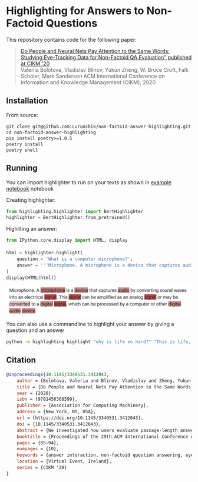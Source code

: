 # Highlighting for Answers to Non-Factoid Questions

This repository contains code for the following paper:

>[Do People and Neural Nets Pay Attention to the Same Words: Studying Eye-Tracking Data for Non-Factoid QA Evaluation" published at CIKM '20](http://marksanderson.org/publications/my_papers/CIKM__Do_People_and_Neural_Networks_Pay_Attention_to_the_Same_Words_.pdf)  
> Valeriia Bolotova, Vladislav Blinov, Yukun Zheng, W. Bruce Croft, Falk Scholer, Mark Sanderson
> ACM International Conference on Information and Knowledge Management (CIKM), 2020


## Installation

From source:

    git clone git@github.com:Lurunchik/non-factoid-answer-highlighting.git
    cd non-factoid-answer-highlighting
    pip install poetry>=1.0.5
    poetry install
    poetry shell

## Running

You can import highlighter to run on your texts as shown in [example notebook](https://github.com/Lurunchik/non-factoid-answer-highlighting/blob/master/example.ipynb) notebook 

Creating highlighter:
```python
from highlighting.highlighter import BertHighlighter
highlighter = BertHighlighter.from_pretrained()
```

Highliting an answer:
```python
from IPython.core.display import HTML, display

html = highlighter.highlight(
    question = 'What is a computer microphone?',
    answer = '''Microphone. A microphone is a device that captures audio by converting sound waves into an electrical signal. This signal can be amplified as an analog signal or may be converted to a digital signal, which can be processed by a computer or other digital audio device''',
)
display(HTML(html))
```
![highlighting](example.png)
 

You can also use a commandline to highlight your answer by giving a question and an answer

```bash 
python -m highlighting highlight "why is life so hard?" "This is life, my friend"`
```

## Citation

```bibtex
@inproceedings{10.1145/3340531.3412043,
    author = {Bolotova, Valeria and Blinov, Vladislav and Zheng, Yukun and Croft, W. Bruce and Scholer, Falk and Sanderson, Mark},
    title = {Do People and Neural Nets Pay Attention to the Same Words: Studying Eye-Tracking Data for Non-Factoid QA Evaluation},
    year = {2020},
    isbn = {9781450368599},
    publisher = {Association for Computing Machinery},
    address = {New York, NY, USA},
    url = {https://doi.org/10.1145/3340531.3412043},
    doi = {10.1145/3340531.3412043},
    abstract = {We investigated how users evaluate passage-length answers for non-factoid questions. We conduct a study where answers were presented to users, sometimes shown with automatic word highlighting. Users were tasked with evaluating answer quality, correctness, completeness, and conciseness. Words in the answer were also annotated, both explicitly through user mark up and implicitly through user gaze data obtained from eye-tracking. Our results show that the correctness of an answer strongly depends on its completeness, conciseness is less important.Analysis of the annotated words showed correct and incorrect answers were assessed differently. Automatic highlighting helped users to evaluate answers quicker while maintaining accuracy, particularly when highlighting was similar to annotation. We fine-tuned a BERT model on a non-factoid QA task to examine if the model attends to words similar to those annotated. Similarity was found, consequently, we propose a method to exploit the BERT attention map to generate suggestions that simulate eye gaze during user evaluation.},
    booktitle = {Proceedings of the 29th ACM International Conference on Information & Knowledge Management},
    pages = {85–94},
    numpages = {10},
    keywords = {answer interaction, non-factoid question answering, eye tracking, information-seeking, user behaviour analysis, answer presentation, user interaction},
    location = {Virtual Event, Ireland},
    series = {CIKM '20}
}    
```
